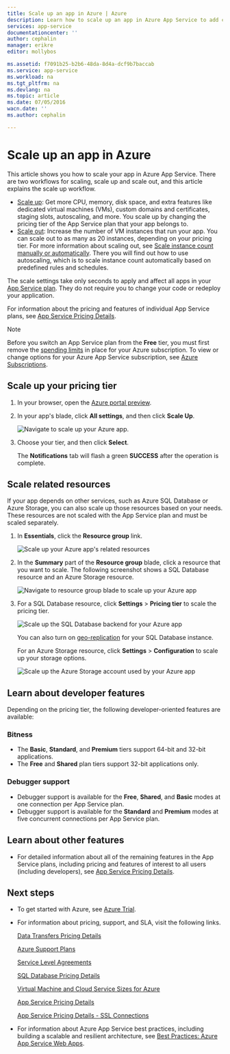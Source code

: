 ```yaml
---
title: Scale up an app in Azure | Azure
description: Learn how to scale up an app in Azure App Service to add capacity and features.
services: app-service
documentationcenter: ''
author: cephalin
manager: erikre
editor: mollybos

ms.assetid: f7091b25-b2b6-48da-8d4a-dcf9b7baccab
ms.service: app-service
ms.workload: na
ms.tgt_pltfrm: na
ms.devlang: na
ms.topic: article
ms.date: 07/05/2016
wacn.date: ''
ms.author: cephalin

---
```

# Scale up an app in Azure
This article shows you how to scale your app in Azure App Service. There are two workflows for scaling, scale up and scale out, and this article explains the scale up workflow.

* [Scale up](https://en.wikipedia.org/wiki/Scalability#Horizontal_and_vertical_scaling): Get more CPU, memory, disk space, and extra features
  like dedicated virtual machines (VMs), custom domains and certificates, staging slots, autoscaling, and more. You scale up by changing the pricing tier of the
  App Service plan that your app belongs to.
* [Scale out](https://en.wikipedia.org/wiki/Scalability#Horizontal_and_vertical_scaling): Increase the number of VM instances that run your app.
  You can scale out to as many as 20 instances, depending on your pricing tier. For more information about scaling out, see
  [Scale instance count manually or automatically](../monitoring-and-diagnostics/insights-how-to-scale.md). There you will find out how
  to use autoscaling, which is to scale instance count automatically based on predefined rules and schedules.

The scale settings take only seconds to apply and affect all apps in your [App Service plan](../app-service/azure-web-sites-web-hosting-plans-in-depth-overview.md).
They do not require you to change your code or redeploy your application.

For information about the pricing and features of individual App Service plans, see [App Service Pricing Details](https://www.azure.cn/pricing/details/app-service/).  

> [!NOTE]
> Before you switch an App Service plan from the **Free** tier, you must first remove the [spending limits](https://www.azure.cn/pricing/spending-limits/) in place for your Azure subscription. To view or change options for your Azure App Service subscription, see [Azure Subscriptions][azuresubscriptions].
> 
> 

<a name="scalingsharedorbasic"></a>
## <a name="scalingstandard"></a> Scale up your pricing tier
1. In your browser, open the [Azure portal preview][portal].
2. In your app's blade, click **All settings**, and then click **Scale Up**.

    ![Navigate to scale up your Azure app.][ChooseWHP]
3. Choose your tier, and then click **Select**.

    The **Notifications** tab will flash a green **SUCCESS** after the operation is complete.

## <a name="ScalingSQLServer"></a> Scale related resources
If your app depends on other services, such as Azure SQL Database or Azure Storage, you can also scale up those resources
based on your needs. These resources are not scaled with the App Service plan and must be scaled separately.

1. In **Essentials**, click the **Resource group** link.

    ![Scale up your Azure app's related resources](./media/web-sites-scale/RGEssentialsLink.png)
2. In the **Summary** part of the **Resource group** blade, click a resource that you want to scale. The following screenshot
   shows a SQL Database resource and an Azure Storage resource.

    ![Navigate to resource group blade to scale up your Azure app](./media/web-sites-scale/ResourceGroup.png)
3. For a SQL Database resource, click **Settings** > **Pricing tier** to scale the pricing tier.

    ![Scale up the SQL Database backend for your Azure app](./media/web-sites-scale/ScaleDatabase.png)

    You can also turn on [geo-replication](../sql-database/sql-database-geo-replication-overview.md) for your SQL Database instance.

    For an Azure Storage resource, click **Settings** > **Configuration** to scale up your storage options.

    ![Scale up the Azure Storage account used by your Azure app](./media/web-sites-scale/ScaleStorage.png)

## <a name="devfeatures"></a> Learn about developer features
Depending on the pricing tier, the following developer-oriented features are available:

### Bitness
* The **Basic**, **Standard**, and **Premium** tiers support 64-bit and 32-bit applications.
* The **Free** and **Shared** plan tiers support 32-bit applications only.

### Debugger support
* Debugger support is available for the **Free**, **Shared**, and **Basic** modes at one connection per App Service plan.
* Debugger support is available for the **Standard** and **Premium** modes at five concurrent connections per App Service plan.

## <a name="OtherFeatures"></a> Learn about other features
* For detailed information about all of the remaining features in the App Service plans, including pricing and features of interest to all users (including developers), see [App Service Pricing Details](https://www.azure.cn/pricing/details/app-service/).

## <a name="Next Steps"></a> Next steps
* To get started with Azure, see [Azure Trial](https://www.azure.cn/pricing/1rmb-trial/).
* For information about pricing, support, and SLA, visit the following links.

    [Data Transfers Pricing Details](https://www.azure.cn/pricing/details/data-transfer/)

    [Azure Support Plans](https://www.azure.cn/support/plans/)

    [Service Level Agreements](https://www.azure.cn/support/legal/sla/)

    [SQL Database Pricing Details](https://www.azure.cn/pricing/details/sql-database/)

    [Virtual Machine and Cloud Service Sizes for Azure][vmsizes]

    [App Service Pricing Details](https://www.azure.cn/pricing/details/app-service/)

    [App Service Pricing Details - SSL Connections](https://www.azure.cn/pricing/details/app-service/)
* For information about Azure App Service best practices, including building a scalable and resilient architecture, see [Best Practices: Azure App Service Web Apps](http://blogs.msdn.com/b/windowsazure/archive/2014/02/10/best-practices-windows-azure-websites-waws.aspx).

<!-- LINKS -->
[vmsizes]:https://www.azure.cn/pricing/details/app-service/
[SQLaccountsbilling]:https://www.azure.cn/pricing/details/sql-database/
[azuresubscriptions]:https://account.windowsazure.cn/subscriptions
[portal]: https://portal.azure.cn/

<!-- IMAGES -->
[ChooseWHP]: ./media/web-sites-scale/scale1ChooseWHP.png
[ChooseBasicInstances]: ./media/web-sites-scale/scale2InstancesBasic.png
[SaveButton]: ./media/web-sites-scale/05SaveButton.png
[BasicComplete]: ./media/web-sites-scale/06BasicComplete.png
[ScaleStandard]: ./media/web-sites-scale/scale3InstancesStandard.png
[Autoscale]: ./media/web-sites-scale/scale4AutoScale.png
[SetTargetMetrics]: ./media/web-sites-scale/scale5AutoScaleTargetMetrics.png
[SetFirstRule]: ./media/web-sites-scale/scale6AutoScaleFirstRule.png
[SetSecondRule]: ./media/web-sites-scale/scale7AutoScaleSecondRule.png
[SetThirdRule]: ./media/web-sites-scale/scale8AutoScaleThirdRule.png
[SetRulesFinal]: ./media/web-sites-scale/scale9AutoScaleFinal.png
[ResourceGroup]: ./media/web-sites-scale/scale10ResourceGroup.png
[ScaleDatabase]: ./media/web-sites-scale/scale11SQLScale.png
[GeoReplication]: ./media/web-sites-scale/scale12SQLGeoReplication.png